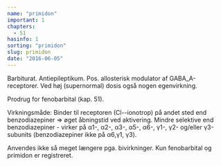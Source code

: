 ```yaml
---
name: "primidon"
important: 1
chapters:  
  - 51
hasinfo: 1
sorting: "primidon"
slug: primidon
date: "2016-06-05"
---
```


Barbiturat. Antiepileptikum. Pos. allosterisk modulator af GABA_A-receptorer. Ved høj (supernormal) dosis også nogen egenvirkning.

Prodrug for fenobarbital (kap. 51).

Virkningsmåde: Binder til receptoren (Cl--ionotrop) på andet sted end benzodiazepiner => øget åbningstid ved aktivering. Mindre selektive end benzodiazepiner - virker på α1-, α2-, α3-, α5-, α6-, γ1-, γ2- og/eller γ3-subunits (benzodiazepiner ikke på α6,γ1, γ3).

Anvendes ikke så meget længere pga. bivirkninger. Kun fenobarbital og primidon er registreret.

